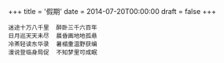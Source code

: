 +++
title = '假期'
date = 2014-07-20T00:00:00
draft = false
+++

```text
迷途十万八千里  醉卧三千六百年
日月巡天天未尽  晨昏画地地孤悬
冷茶轻读东华录  暑榻重温野获编
漫说登临身局促  不知梦里可成眠
```
